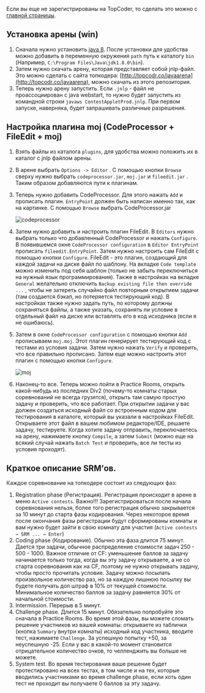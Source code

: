 
Если вы еще не зарегистрированы на TopCoder, то сделать это можно с [главной страницы](http://topcoder.com).

## Установка арены (win)

1. Сначала нужно установить [java 8](https://java.com/en/download/). После установки для удобства можно добавить в переменную окружения `path` путь к каталогу `bin` (Например, `C:\Program Files\Java\jdk1.8.0\bin`).
2. Затем нужно скачать арену, которая представляет собой jnlp-файл. Это можно сделать с сайта топкодера: [http://topcodr.co/javaarena](http://topcodr.co/javaarena), можно скачать из этого репозитория. 
3. Теперь нужно арену запустить. Если `.jnlp` - файл не проассоциирован с java webstart, то нужно будет запустить из командной строки `javaws ContestAppletProd.jnlp`. При первом запуске, наверняка, будет запрашивать различные разрешения.

## Настройка плагина moj (CodeProcessor + FileEdit + moj)

1. Взять файлы из каталога `plugins`, для удобства можно положить их в каталог с jnlp файлом арены. 
2. В арене выбрать `Options -> Editor` . С помощью кнопки `Browse` сверху нужно выбрать `codeprocessor.jar`, `moj.jar` и `fileedit.jar` . Таким образом добавляются пути к плагинам. 
3. Теперь нужно добавить CodeProcessor. Для этого нажать `Add` и прописать плагин. `EntryPoint` должен быть написан именно так, как на картинке. C помощью `Browse` выбрать CodeProcessor.jar

    ![codeprocessor](https://user-images.githubusercontent.com/20270415/149847153-138e1917-142a-437b-bc85-09c6b2f29f1c.png)

4. Затем нужно добавить и настроить плагин FileEdit. В `Editors` нужно выбрать только что добавленный CodeProcessor и нажать `Configure`. В появившемся окне `CodeProcessor configuration` в `Editor EntryPoint` прописать `fileedit.EntryPoint`. Затем нужно настроить сам FileEdit с помощью кнопки `Configure`. FileEdit - это плагин, создающий для каждой задачи на диске файл по шаблону. На вкладке `Code template` можно изменить под себя шаблон (только не забыть переключиться на нужный язык программирования). Также в настройках на вкладке `General` желательно отключить `Backup existing file then override ...` , чтобы не затереть случайно файл повторным открытием задачи (там создается бэкап, но потеряется тестирующий код). В настройках также нужно задать путь, по которому должны сохраняться файлы, а также указать, сохранять ли условие в отдельный файл на диске или вставлять его в код исходника (если я не ошибаюсь).
5.  Затем в окне `CodeProcessor configuration` с помощью кнопки `Add` прописываем `moj.moj`. Этот плагин генерирует тестирующий код с тестами из условия задачи. Затем нужно нажать `Verify` и проверить, что все правильно прописано. Затем еще можно настроить этот плагин с помощью кнопки `Configure`.

    ![moj](https://user-images.githubusercontent.com/20270415/149847112-fc2ece1f-bb44-4326-8df0-4331af4f32c1.png)

6. Наконец-то все. Теперь можно пойти в Practice Rooms, открыть какой-нибудь из последних Div2 (почему-то комнаты старых соревнований не всегда грузятся), открыть там самую простую задачу и проверить, что все работает. При открытии задачи у вас должен создаться исходный файл со встроенным кодом для тестирования в каталоге, который вы указали в настройках FileEdit. Открываете этот файл в вашем любимом редакторе/IDE, решаете задачу, тестируете. Когда хотите задачу отправить, переключаетесь на арену, нажимаете кнопку `Compile`, а затем `Submit` (можно еще на всякий случай нажать `Batch Test` и проверить, все ли тесты из условия проходят).

## Краткое описание SRM’ов.

Каждое соревнование на топкодере состоит из следующих фаз:

1. Registration phase (Регистрация). Регистрация происходит в арене в меню `Active contests`. Важно!!! Зарегистрироваться после начала соревнования нельзя, более того регистрация обычно закрывается за 10 минут до старта фазы кодирования. Через некоторое время после окончания фазы регистрации будут сформированы комнаты и вам нужно будет зайти в свою комнату для участия (`Active contests → SRM ... → Enter`)
2. Coding phase (Кодирование). Обычно эта фаза длится 75 минут. Дается три задачи, обычное распределение стоимости задач 250 - 500 - 1000. Важное отличие от CF: уменьшение баллов за задачу начинается только тогда, когда вы эту задачу открываете, а не со старта соревнования как на CF, поэтому не нужно открывать задачу, чтобы просто прочитать условие. Задачу можно посылать произвольное количество раз, но за каждую лишнюю посылку вы будете получать доп штраф в 10% от текущей стоимости. Минимальное количество баллов за задачу равняется 30% от начальной стоимости. 
3. Intermission. Перерыв в 5 минут.
4. Challenge phase. Длится 15 минут. Обязательно попробуйте это сначала в Practice Rooms. Во время этой фазы, вы можете сломать решение участников из вашей комнаты: открываете из таблички (кнопка `Summary` внутри комнаты) исходный код участника, вводите тест, нажимаете `Challenge`. За успешную попытку +50, за неуспешную -25. Если у вас в какой-то момент становится отрицательное количество очков, то челленджить вы больше не можете.
5. System test. Во время тестирования ваше решение будет протестировано на всех тестах, в том числе и на тех, которые вводились участниками во время challenge phase, если хоть один тест не проходит вы получаете 0 баллов за эту задачу.
